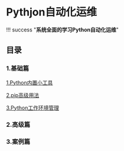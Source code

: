 # Pythjon自动化运维


!!! success "**系统全面的学习Python自动化运维**"


## 目录


### 1.基础篇


[1.Python内置小工具](../1.基础篇/1.Python内置小工具.md)

[2.pip高级用法](../1.基础篇/2.Python第三方库安装.md)

[3.Python工作环境管理](../1.基础篇/3.Python工作环境管理.md)





### 2.高级篇






### 3.案例篇


